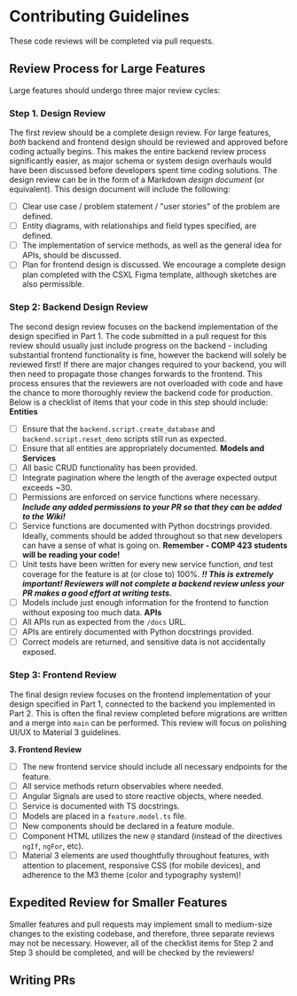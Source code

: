 # Contributing Guidelines

These code reviews will be completed via pull requests. 

## Review Process for Large Features

Large features should undergo three major review cycles: 

### **Step 1. Design Review**

The first review should be a complete design review. For large features, *both* backend and frontend design should be reviewed and approved before coding actually begins. This makes the entire backend review process significantly easier, as major schema or system design overhauls would have been discussed before developers spent time coding solutions. The design review can be in the form of a Markdown *design document* (or equivalent). This design document will include the following:
- [ ] Clear use case / problem statement / "user stories" of the problem are defined.
- [ ] Entity diagrams, with relationships and field types specified, are defined.
- [ ] The implementation of service methods, as well as the general idea for APIs, should be discussed. 
- [ ] Plan for frontend design is discussed. We encourage a complete design plan completed with the CSXL Figma template, although sketches are also permissible.

### **Step 2: Backend Design Review**

The second design review focuses on the backend implementation of the design specified in Part 1. The code submitted in a pull request for this review should usually just include progress on the backend - including substantial frontend functionality is fine, however the backend will solely be reviewed first! If there are major changes required to your backend, you will then need to propagate those changes forwards to the frontend. This process ensures that the reviewers are not overloaded with code and have the chance to more thoroughly review the backend code for production. Below is a checklist of items that your code in this step should include:
**Entities**
- [ ] Ensure that the `backend.script.create_database` and `backend.script.reset_demo` scripts still run as expected.
- [ ] Ensure that all entities are appropriately documented.
**Models and Services**
- [ ] All basic CRUD functionality has been provided.
- [ ] Integrate pagination where the length of the average expected output exceeds ~30.
- [ ] Permissions are enforced on service functions where necessary. ***Include any added permissions to your PR so that they can be added to the Wiki!***
- [ ] Service functions are documented with Python docstrings provided. Ideally, comments should be added throughout so that new developers can have a sense of what is going on. **Remember - COMP 423 students will be reading your code!**
- [ ] Unit tests have been written for every new service function, *and* test coverage for the feature is at (or close to) 100%. ***‼️ This is extremely important! Reviewers will not complete a backend review unless your PR makes a good effort at writing tests.***
- [ ] Models include just enough information for the frontend to function without exposing too much data.
**APIs**
- [ ] All APIs run as expected from the `/docs` URL.
- [ ] APIs are entirely documented with Python docstrings provided.
- [ ] Correct models are returned, and sensitive data is not accidentally exposed.

### **Step 3: Frontend Review**

The final design review focuses on the frontend implementation of your design specified in Part 1, connected to the backend you implemented in Part 2. This is often the final review completed before migrations are written and a merge into `main` can be performed. This review will focus on polishing UI/UX to Material 3 guidelines.

**3. Frontend Review**
- [ ] The new frontend service should include all necessary endpoints for the feature.
- [ ] All service methods return observables where needed.
- [ ] Angular Signals are used to store reactive objects, where needed.
- [ ] Service is documented with TS docstrings.
- [ ] Models are placed in a `feature.model.ts` file.
- [ ] New components should be declared in a feature module.
- [ ] Component HTML utilizes the new `@` standard (instead of the directives `ngIf`, `ngFor`, etc).
- [ ] Material 3 elements are used thoughtfully throughout features, with attention to placement, responsive CSS (for mobile devices), and adherence to the M3 theme (color and typography system)!

## Expedited Review for Smaller Features

Smaller features and pull requests may implement small to medium-size changes to the existing codebase, and therefore, three separate reviews may not be necessary. However, all of the checklist items for Step 2 and Step 3 should be completed, and will be checked by the reviewers!

## Writing PRs

